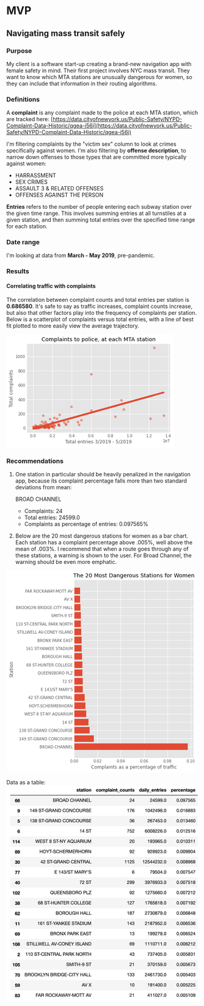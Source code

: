 # MVP
## Navigating mass transit safely

### Purpose
My client is a software start-up creating a brand-new navigation app with female safety in mind. Their first project involves NYC mass transit. They want to know which MTA stations are unusually dangerous for women, so they can include that information in their routing algorithms.

### Definitions
A **complaint** is any complaint made to the police at each MTA station, which are tracked here:
[https://data.cityofnewyork.us/Public-Safety/NYPD-Complaint-Data-Historic/qgea-i56i](https://data.cityofnewyork.us/Public-Safety/NYPD-Complaint-Data-Historic/qgea-i56i)

I'm filtering complaints by the "victim sex" column to look at crimes specifically against women. I'm also filtering by **offense description**, to narrow down offenses to those types that are committed more typically against women:

* HARRASSMENT
* SEX CRIMES
* ASSAULT 3 & RELATED OFFENSES
* OFFENSES AGAINST THE PERSON

**Entries** refers to the number of people entering each subway station over the given time range. This involves summing entries at all turnstiles at a given station, and then summing total entries over the specified time range for each station.

### Date range
I'm looking at data from **March - May 2019**, pre-pandemic.

### Results 
#### Correlating traffic with complaints
The correlation between complaint counts and total entries per station is **0.686580**. It's safe to say as traffic increases, complaint counts increase, but also that other factors play into the frequency of complaints per station. Below is a scatterplot of complaints versus total entries, with a line of best fit plotted to more easily view the average trajectory.

![](https://raw.githubusercontent.com/Elaela22/Projects/main/complaints_MTA.png)

### Recommendations
1. One station in particular should be heavily penalized in the navigation app, because its complaint percentage falls more than two standard deviations from mean:

	BROAD CHANNEL
	
	* Complaints:	24
	* Total entries: 24599.0	
	* Complaints as percentage of entries: 0.097565%

2. Below are the 20 most dangerous stations for women as a bar chart. Each station has a complaint percentage above .005%, well above the mean of .003%. I recommend that when a route goes through any of these stations, a warning is shown to the user. For Broad Channel, the warning should be even more emphatic.

![](https://raw.githubusercontent.com/Elaela22/Projects/main/barh_dangerous_stations.png)

Data as a table:
![](https://raw.githubusercontent.com/Elaela22/Projects/main/total%20results.jpg)
